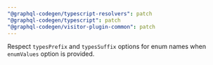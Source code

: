 ```yaml
---
"@graphql-codegen/typescript-resolvers": patch
"@graphql-codegen/typescript": patch
"@graphql-codegen/visitor-plugin-common": patch
---
```


Respect `typesPrefix` and `typesSuffix` options for enum names when `enumValues` option is provided.
